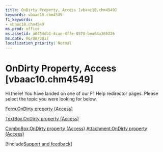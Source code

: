 ```yaml
---
title: OnDirty Property, Access [vbaac10.chm4549]
keywords: vbaac10.chm4549
f1_keywords:
- vbaac10.chm4549
ms.prod: office
ms.assetid: a0454db1-4cae-4ffe-8578-bea64a365226
ms.date: 06/08/2017
localization_priority: Normal
---
```



# OnDirty Property, Access [vbaac10.chm4549]

Hi there! You have landed on one of our F1 Help redirector pages. Please select the topic you were looking for below.

[Form.OnDirty property (Access)](https://msdn.microsoft.com/library/e1b14d73-a5f6-a393-ea29-4b98cc7bfdd4%28Office.15%29.aspx)

[TextBox.OnDirty property (Access)](https://msdn.microsoft.com/library/312418b3-29cf-0d53-d92f-aaca6ec192b3%28Office.15%29.aspx)

[ComboBox.OnDirty property (Access)](https://msdn.microsoft.com/library/2ef8c314-65d2-a61d-70e1-c8f8c40d86a8%28Office.15%29.aspx)
[Attachment.OnDirty property (Access)](https://msdn.microsoft.com/library/a3f0e108-3abe-23b2-6c7d-e528432fc3d9%28Office.15%29.aspx)

[!include[Support and feedback](~/includes/feedback-boilerplate.md)]